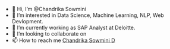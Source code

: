 - 👋 Hi, I’m @Chandrika Sowmini
- 👀 I’m interested in Data Science, Machine Learning, NLP, Web Devlopment.
- 🌱 I’m currently working as SAP Analyst at Deloitte.
- 💞️ I’m looking to collaborate on 
- 📫 How to reach me [Chandrika Sowmini D](https://www.linkedin.com/in/chandrikasowmini-d19/)

<!---
CSowmini/CSowmini is a ✨ special ✨ repository because its `README.md` (this file) appears on your GitHub profile.
You can click the Preview link to take a look at your changes.
--->
